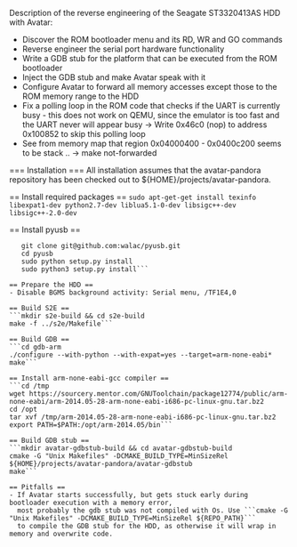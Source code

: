 Description of the reverse engineering of the Seagate ST3320413AS HDD with Avatar:

- Discover the ROM bootloader menu and its RD, WR and GO commands
- Reverse engineer the serial port hardware functionality
- Write a GDB stub for the platform that can be executed from the ROM bootloader
- Inject the GDB stub and make Avatar speak with it
- Configure Avatar to forward all memory accesses except those to the ROM memory range to the HDD 
- Fix a polling loop in the ROM code that checks if the UART is currently busy - this does not work on 
  QEMU, since the emulator is too fast and the UART never will appear busy
  -> Write 0x46c0 (nop) to address 0x100852 to skip this polling loop
- See from memory map that region 0x04000400 - 0x0400c200 seems to be stack .. -> make not-forwarded

=== Installation ===
All installation assumes that the avatar-pandora repository has been checked out to ${HOME}/projects/avatar-pandora.

== Install required packages ==
```sudo apt-get-get install texinfo libexpat1-dev python2.7-dev liblua5.1-0-dev libsigc++-dev libsigc++-2.0-dev```

== Install pyusb ==
```cd ${HOME}/projects/incubator
   git clone git@github.com:walac/pyusb.git
   cd pyusb
   sudo python setup.py install
   sudo python3 setup.py install```

== Prepare the HDD ==
- Disable BGMS background activity: Serial menu, /TF1E4,0

== Build S2E ==
```mkdir s2e-build && cd s2e-build
make -f ../s2e/Makefile```

== Build GDB ==
```cd gdb-arm
./configure --with-python --with-expat=yes --target=arm-none-eabi*
make```

== Install arm-none-eabi-gcc compiler ==
```cd /tmp
wget https://sourcery.mentor.com/GNUToolchain/package12774/public/arm-none-eabi/arm-2014.05-28-arm-none-eabi-i686-pc-linux-gnu.tar.bz2
cd /opt
tar xvf /tmp/arm-2014.05-28-arm-none-eabi-i686-pc-linux-gnu.tar.bz2
export PATH=$PATH:/opt/arm-2014.05/bin```

== Build GDB stub ==
```mkdir avatar-gdbstub-build && cd avatar-gdbstub-build
cmake -G "Unix Makefiles" -DCMAKE_BUILD_TYPE=MinSizeRel ${HOME}/projects/avatar-pandora/avatar-gdbstub
make```

== Pitfalls ==
- If Avatar starts successfully, but gets stuck early during bootloader execution with a memory error,
  most probably the gdb stub was not compiled with Os. Use ```cmake -G "Unix Makefiles" -DCMAKE_BUILD_TYPE=MinSizeRel ${REPO_PATH}```
  to compile the GDB stub for the HDD, as otherwise it will wrap in memory and overwrite code.

